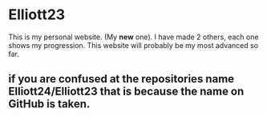 # Elliott23

This is my personal website. (My **new** one).
I have made 2 others, each one shows my progression. This website will probably be my most advanced so far.

## if you are confused at the repositories name Elliott24/Elliott23 that is because the name on GitHub is taken.
